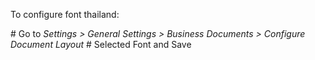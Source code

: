 To configure font thailand:

\# Go to *Settings \> General Settings \> Business Documents \>
Configure Document Layout* \# Selected Font and Save
